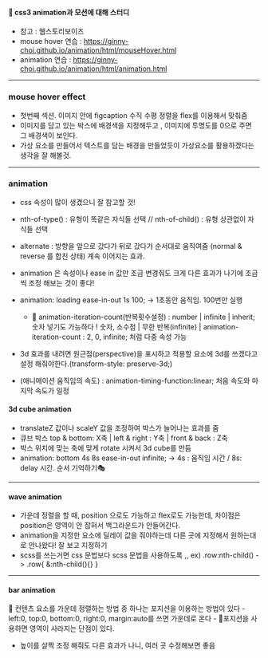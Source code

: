 #### 🎪 css3 animation과 모션에 대해 스터디

- 참고 : 웹스토리보이즈
- mouse hover 연습 : https://ginny-choi.github.io/animation/html/mouseHover.html
- animation 연습 : https://ginny-choi.github.io/animation/html/animation.html

---

### mouse hover effect

- 첫번째 섹션. 이미지 안에 figcaption 수직 수평 정렬을 flex를 이용해서 맞춰줌
- 이미지를 담고 있는 박스에 배경색을 지정해두고 , 이미지에 투명도를 0으로 주면 그 배경색이 보인다.
- 가상 요소를 만들어서 텍스트를 담는 배경을 만들었듯이 가상요소를 활용하겠다는 생각을 잘 해볼것.

---

### animation

- css 속성이 많이 생겼으니 잘 참고할 것!
- nth-of-type() : 유형이 똑같은 자식들 선택 // nth-of-child() : 유형 상관없이 자식들 선택
- alternate : 방향을 앞으로 갔다가 뒤로 갔다가 순서대로 움직여줌 (normal & reverse 를 합친 상태) 계속 이어지는 효과.
- animation 은 속성이나 ease in 값만 조금 변경줘도 크게 다른 효과가 나기에 조금씩 조정 해보는 것이 좋다!

- animation: loading ease-in-out 1s 100; -> 1초동안 움직임. 100번만 실행
  - 🎯 animation-iteration-count(반복횟수설정) : number | infinite | inherit; 숫자 넣기도 가능하다 !
    숫자, 소수점 | 무한 반복(infinite) | animation-iteration-count : 2, 0, infinite; 처럼 다중 속성 가능
- 3d 효과를 내려면 원근점(perspective)을 표시하고 적용할 요소에 3d를 쓰겠다고 설정 해줘야한다.(transform-style: preserve-3d;)
- (애니메이션 움직임의 속도) : animation-timing-function:linear; 처음 속도와 마지막 속도가 일정

#### 3d cube animation

- translateZ 값이나 scaleY 값을 조정하여 박스가 늘어나는 효과를 줌
- 큐브 박스 top & bottom: X축 | left & right : Y축 | front & back : Z축
- 박스 위치에 맞는 축에 맞게 rotate 시켜서 3d cube를 만듬
- animation: bottom 4s 8s ease-in-out infinite; -> 4s : 움직임 시간 / 8s: delay 시간. 순서 기억하기🎭

---

#### wave animation

- 가운데 정렬을 할 때, position 으로도 가능하고 flex로도 가능한데, 차이점은 position은 영역이 안 잡혀서 백그라운드가 안들어간다.
- animation을 지정한 요소에 딜레이 값을 줘야하는데 다른 곳에 지정해서 원하는대로 안나왔다! 잘 보고 지정하기
- scss를 쓰는거면 css 문법보다 scss 문법을 사용하도록 ,, ex) .row:nth-child() -> .row{ &:nth-child(){} }

---

#### bar animation

🎯 컨텐츠 요소를 가운데 정렬하는 방법 중 하나는 포지션을 이용하는 방법이 있다 - left:0, top:0, bottom:0, right:0, margin:auto를 쓰면 가운데로 온다 - 🧩포지션을 사용하면 영역이 사라지는 단점이 있다.

- 높이를 살짝 조정 해줘도 다른 효과가 나니, 여러 곳 수정해보면 좋음
